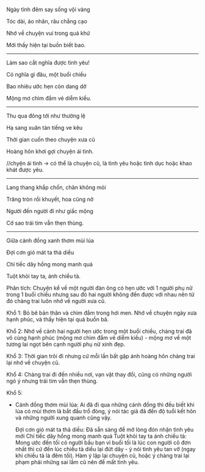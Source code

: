 Ngày tỉnh đêm say sống vội vàng

Tóc dài, áo nhăn, râu chẳng cạo

Nhớ về chuyện vui trong quá khứ

Mới thấy hiện tại buồn biết bao.

***

Làm sao cắt nghĩa được tình yêu!

Có nghĩa gì đâu, một buổi chiều

Bao nhiêu ước hẹn còn dang dở

Mộng mơ chìm đắm vẻ diễm kiều.

***

Thu qua đông tới như thường lệ

Hạ sang xuân tàn tiếng ve kêu

Thời gian cuốn theo chuyện xưa cũ

Hoàng hôn khơi gợi chuyện ái tình.

//chyện ái tình -> có thể là chuyện cũ, là tình yêu hoặc tình dục hoặc khao khát được yêu.

***

Lang thang khắp chốn, chân không mỏi

Trăng tròn rồi khuyết, hoa cũng nở

Người đến người đi như giấc mộng

Cớ sao trái tim vẫn thẹn thùng.

***

Giữa cánh đồng xanh thơm mùi lúa

Đợi cơn gió mát ta thả diều

Chỉ tiếc dây hồng mong manh quá

Tuột khỏi tay ta, ánh chiều tà.

Phân tích: Chuyện kể về một người đàn ông có hẹn ước với 1 người phụ nữ trong 1 buổi chiều nhưng sau đó hai người không đến được với nhau nên từ đó chàng trai luôn nhớ về người xưa cũ.

Khổ 1: Bỏ bê bản thân và chìm đắm trong hơi men. Nhớ về chuyện ngày xưa hạnh phúc, và thấy hiện tại quá buồn bã.

Khổ 2: Nhớ về cảnh hai người hẹn ước trong một buổi chiều, chàng trai đã vô cùng hạnh phúc (mộng mơ chìm đắm vẻ diễm kiều) - mộng mơ về một tương lai ngọt bên cạnh người phụ nữ xinh đẹp.

Khổ 3: Thời gian trôi đi nhưng cứ mỗi lần bất gặp ánh hoàng hôn chàng trai lại nhớ về chuyện cũ.

Khổ 4: Chàng trai đi đến nhiều nơi, vạn vật thay đổi, cũng có những người ngỏ ý nhưng trái tim vẫn thẹn thùng.

Khổ 5: 

- Cánh đồng thơm mùi lúa: Ai đã đi qua những cánh đồng thì đều biết khi lúa có mùi thơm là bắt đầu trổ đòng, ý nói tác giả đã đến độ tuổi kết hôn và những người xung quanh cũng vậy.

    Đợi cơn gió mát ta thả diều: Đã sẵn sàng để mở lòng đón nhận tình yêu mới
    Chỉ tiếc dây hồng mong manh quá
    Tuột khỏi tay ta ánh chiều tà: 
    Mong ước đến tối có người bầu bạn vì buổi tối là lúc con người cô đơn nhất thì cứ đến lúc chiều tà diều lại đứt dây - ý nói tình yêu tan vỡ (ngay khi chiều tà là đêm tối). Hàm ý lặp lại chuyện cũ, hoặc ý chàng trai lại phạm phải những sai lầm cũ nên để mất tình yêu.

